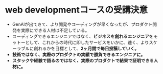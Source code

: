 # web developmentコースの受講決意

- GenAIが出てきて、より開発やコーディングが早くなったが、プロダクト開発を実際にできる人材は不足している。  
- コーディングできるエンジニアではなく、**ビジネスを創れるエンジニア**をモットーとして、これからの時代に即したサービスをいかに、速く、よりスケーラブルに創れるかを目標として、**2ヶ月間で毎日投稿していく。**
- **技術ではなく、実際のプロダクトの実績で勝負できるエンジニアに。**
- **スタックや経験で語るのではなく、実際のプロダクトで結果で証明できる人材に。**
